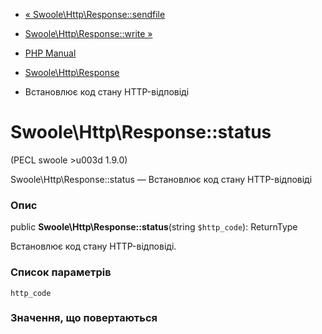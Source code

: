 - [«
Swoole\Http\Response::sendfile](swoole-http-response.sendfile.md)
- [Swoole\Http\Response::write »](swoole-http-response.write.md)

- [PHP Manual](index.md)
- [Swoole\Http\Response](class.swoole-http-response.md)
- Встановлює код стану HTTP-відповіді

# Swoole\Http\Response::status

(PECL swoole \>u003d 1.9.0)

Swoole\Http\Response::status — Встановлює код стану HTTP-відповіді

### Опис

public **Swoole\Http\Response::status**(string `$http_code`): ReturnType

Встановлює код стану HTTP-відповіді.

### Список параметрів

`http_code`

### Значення, що повертаються
